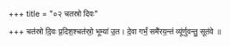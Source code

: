+++
title = "०२ चतस्रो दिवः"

+++
चत॑स्रो दि॒वः प्र॒दिश॒श्चत॑स्रो॒ भूम्या॑ उ॒त। दे॒वा गर्भं॒ समै॑रय॒न्तं व्यू॑र्णुवन्तु॒ सूत॑वे ॥